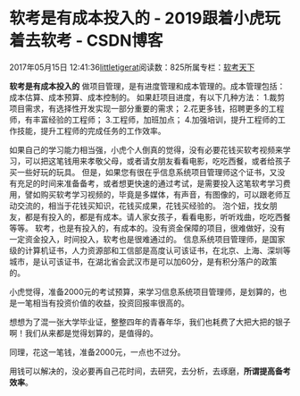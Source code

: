 
# 软考是有成本投入的 - 2019跟着小虎玩着去软考 - CSDN博客

2017年05月15日 12:41:36[littletigerat](https://me.csdn.net/littletigerat)阅读数：825所属专栏：[软考天下](https://blog.csdn.net/column/details/15515.html)




**软考是有成本投入的**
做项目管理，是有进度管理和成本管理的。成本管理包括：成本估算、成本预算、成本控制的。
如果赶项目进度，有以下几种方法：
1.裁剪项目需求，有选择性开发实现一部分重要的需求；
2.花更多钱，招聘更多的工程师，有丰富经验的工程师；
3.工程师，加班加点；
4.加强培训，提升工程师的工作技能，提升工程师的完成任务的工作效率。

如果自己的学习能力相当强，小虎个人倒真的觉得，没有必要花钱买软考视频来学习，可以把这笔钱用来孝敬父母，或者请女朋友看看电影，吃吃西餐，或者给孩子买一些好玩的玩具。
但是，如果您有很在乎信息系统项目管理师这个证书，又没有充足的时间来准备备考，或者想更快速的通过考试，是需要投入这笔软考学习费用，譬如购买软考学习视频的，毕竟是多媒体，有声音，有图像的，可以跟老师互动交流的，相当于花钱买知识，花钱买成果，花钱买经验的。
泡个妞，找女朋友，都是有投入的，都是有成本。请人家女孩子，看看电影，听听戏曲，吃吃西餐等等。
软考，也是有投入的，有成本的。没有资金保障的项目，很难做好，没有一定资金投入，时间投入，软考也是很难通过的。
信息系统项目管理师，是国家级的计算机证书，人力资源部和工信部是高度认可该证书，在北京、上海、深圳等城市，是认可该证书，在湖北省会武汉市是可以加60分，是有积分落户的政策的。

小虎觉得，准备2000元的考试预算，来学习信息系统项目管理师，是划算的，也是一笔相当有投资价值的收益，投资回报率很高的。

想想为了混一张大学毕业证，整整四年的青春年华，我们也耗费了大把大把的银子啊！我们从来都是觉得划算的，是值得的。

同理，花这一笔钱，准备2000元，一点也不过分。

用钱可以解决的，没必要再自己花时间，去研究，去分析，去琢磨，**所谓提高备考效率**。

